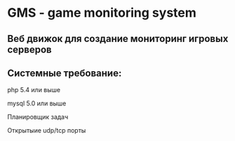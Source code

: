 <h1>GMS - game monitoring system</h1>
<h2>Веб движок для создание мониторинг игровых серверов</h2>

<h2>Системные требование:</h2>
<p>php 5.4 или выше</p>
<p>mysql 5.0 или выше</p>
<p>Планировщик задач</p>
<p>Открытыие udp/tcp порты</p>